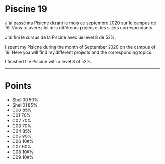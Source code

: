 # Piscine 19

J'ai passé ma Pisicne durant le mois de septembre 2020 sur le campus de 19. 
Vous trouverez ici mes différents projets et les sujets correspondants. 

J'ai fini le cursus de la Piscine avec un level 8 de 52%. 

I spent my Pisicne during the month of September 2020 on the campus of 19.
Here you will find my different projects and the corresponding topics.

I finished the Piscine with a level 8 of 52%.


------------------------------

# Points   

* Shell00 50%  
* Shell01 85%  
* C00     85%  
* C01     70%  
* C02     70%  
* C03     70%  
* C04     85%  
* C05     80%  
* C06     100%  
* C07     60%  
* C08     100%  
* C09     100%  
